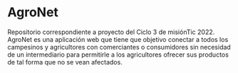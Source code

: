 # AgroNet
Repositorio correspondiente a proyecto del Ciclo 3 de misiónTic 2022.
AgroNet es una aplicación web que tiene que objetivo conectar a todos los campesinos y agricultores con comerciantes o consumidores sin necesidad de un intermediario para permitirle a los agricultores ofrecer sus productos de tal forma que no se vean afectados.
